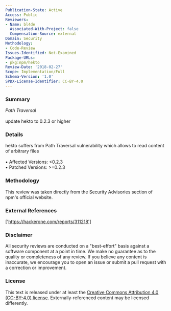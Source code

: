 ```yaml
---
Publication-State: Active
Access: Public
Reviewers:
- Name: bl4de
  Associated-With-Project: false
  Compensation-Source: external
Domain: Security
Methodology:
- Code-Review
Issues-Identified: Not-Examined
Package-URLs:
- pkg:npm/hekto
Review-Date: '2018-02-27'
Scope: Implementation/Full
Schema-Version: '1.0'
SPDX-License-Identifier: CC-BY-4.0
---
```

### Summary
*Path Traversal*<br><br>update hekto to 0.2.3 or higher
### Details
hekto suffers from Path Traversal vulnerability which allows to read content of arbitrary files
<br><br>• Affected Versions: <0.2.3
<br>• Patched Versions: >=0.2.3
### Methodology
This review was taken directly from the Security Advisories section of npm's official website.
### External References
['https://hackerone.com/reports/311218']
### Disclaimer
All security reviews are conducted on a "best-effort" basis against a software component at a point in time. We make no guarantee as to the quality or completeness of any review. If you believe any content is inaccurate, we encourage you to open an issue or submit a pull request with a correction or improvement.
### License
This text is released under at least the [Creative Commons Attribution 4.0 (CC-BY-4.0) license](https://creativecommons.org/licenses/by/4.0/legalcode.txt). Externally-referenced content may be licensed differently.
